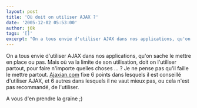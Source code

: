 ```yaml
---
layout: post
title: 'Où doit on utiliser AJAX ?'
date: '2005-12-02 05:53:00'
author: j0k
tags: '[]'
excerpt: "On a tous envie d'utiliser AJAX dans nos applications, qu'on sache le mettre en place ou pas. Mais où va la limite de son utilisation, doit on l'utiliser partout, pour faire n'importe quelles choses ... ?     \nJe ne pense pas qu'il faille le mettre partout. [Ajaxian.com](http://ajaxian.com/archives/2005/12/6_places_you_mu.html) fixe 6 points dans lesquels      …"
---
```


On a tous envie d'utiliser AJAX dans nos applications, qu'on sache le mettre en place ou pas. Mais où va la limite de son utilisation, doit on l'utiliser partout, pour faire n'importe quelles choses ... ?
Je ne pense pas qu'il faille le mettre partout. [Ajaxian.com](http://ajaxian.com/archives/2005/12/6_places_you_mu.html) fixe 6 points dans lesquels il est conseillé d'utiliser AJAX, et 6 autres dans lesquels il ne vaut mieux pas, ou cela n'est pas recommandé, de l'utiliser.

A vous d'en prendre la graine ;)
